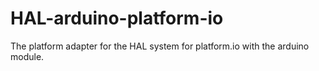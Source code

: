 # HAL-arduino-platform-io
The platform adapter for the HAL system for platform.io with the arduino module.
